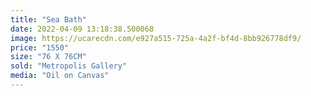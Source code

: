 ```yaml
---
title: "Sea Bath"
date: 2022-04-09 13:18:38.500068
image: https://ucarecdn.com/e927a515-725a-4a2f-bf4d-8bb926778df9/
price: "1550"
size: "76 X 76CM"
sold: "Metropolis Gallery"
media: "Oil on Canvas"
---
```


